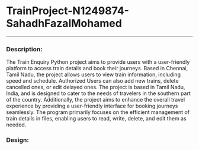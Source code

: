 # TrainProject-N1249874-SahadhFazalMohamed
***

### Description:

The Train Enquiry Python project aims to provide 
users with a user-friendly platform to access train details 
and book their journeys. Based in Chennai, Tamil Nadu, 
the project allows users to view train information, including 
speed and schedule. Authorized Users can also add new trains, delete cancelled 
ones, or edit delayed ones. The project is based in Tamil Nadu, India, and is
designed to cater to the needs of travelers in the southern part of the country.
Additionally, the project aims to enhance the overall travel experience by providing
a user-friendly interface for booking journeys seamlessly.
The program primarily focuses on the efficient management of train details in files, 
enabling users to read, write, delete, and edit them as needed.

### Design:
